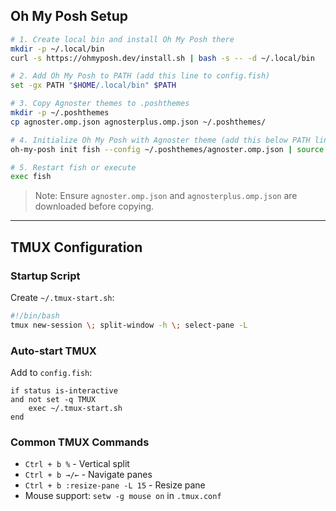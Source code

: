 ## Oh My Posh Setup

```bash
# 1. Create local bin and install Oh My Posh there
mkdir -p ~/.local/bin
curl -s https://ohmyposh.dev/install.sh | bash -s -- -d ~/.local/bin

# 2. Add Oh My Posh to PATH (add this line to config.fish)
set -gx PATH "$HOME/.local/bin" $PATH

# 3. Copy Agnoster themes to .poshthemes
mkdir -p ~/.poshthemes
cp agnoster.omp.json agnosterplus.omp.json ~/.poshthemes/

# 4. Initialize Oh My Posh with Agnoster theme (add this below PATH line in config.fish)
oh-my-posh init fish --config ~/.poshthemes/agnoster.omp.json | source

# 5. Restart fish or execute
exec fish
```

> Note: Ensure `agnoster.omp.json` and `agnosterplus.omp.json` are downloaded before copying.

---

## TMUX Configuration

### Startup Script

Create `~/.tmux-start.sh`:

```bash
#!/bin/bash
tmux new-session \; split-window -h \; select-pane -L
```

### Auto-start TMUX

Add to `config.fish`:

```fish
if status is-interactive
and not set -q TMUX
    exec ~/.tmux-start.sh
end
```

### Common TMUX Commands

* `Ctrl + b %` - Vertical split
* `Ctrl + b →/←` - Navigate panes
* `Ctrl + b :resize-pane -L 15` - Resize pane
* Mouse support: `setw -g mouse on` in `.tmux.conf`
